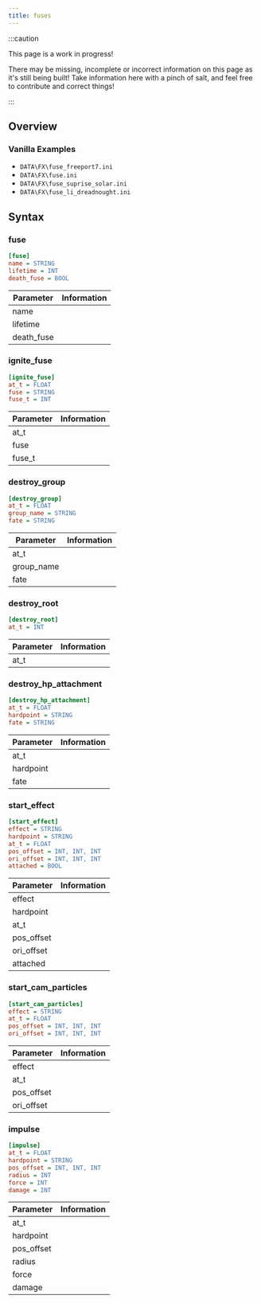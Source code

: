 ```yaml
---
title: fuses
---
```


:::caution

This page is a work in progress!

There may be missing, incomplete or incorrect information on this page as it's still being built! Take information here with a pinch of salt, and feel free to contribute and correct things!

:::

## Overview

### Vanilla Examples

* `DATA\FX\fuse_freeport7.ini`
* `DATA\FX\fuse.ini`
* `DATA\FX\fuse_suprise_solar.ini`
* `DATA\FX\fuse_li_dreadnought.ini`

## Syntax

### fuse

```ini
[fuse]
name = STRING
lifetime = INT
death_fuse = BOOL
```

| Parameter  | Information |
| ---------- | ----------- |
| name       |             |
| lifetime   |             |
| death_fuse |             |

### ignite_fuse

```ini
[ignite_fuse]
at_t = FLOAT
fuse = STRING
fuse_t = INT
```

| Parameter | Information |
| --------- | ----------- |
| at_t      |             |
| fuse      |             |
| fuse_t    |             |

### destroy_group

```ini
[destroy_group]
at_t = FLOAT
group_name = STRING
fate = STRING
```

| Parameter  | Information |
| ---------- | ----------- |
| at_t       |             |
| group_name |             |
| fate       |             |

### destroy_root

```ini
[destroy_root]
at_t = INT
```

| Parameter | Information |
| --------- | ----------- |
| at_t      |             |

### destroy_hp_attachment

```ini
[destroy_hp_attachment]
at_t = FLOAT
hardpoint = STRING
fate = STRING
```

| Parameter | Information |
| --------- | ----------- |
| at_t      |             |
| hardpoint |             |
| fate      |             |

### start_effect

```ini
[start_effect]
effect = STRING
hardpoint = STRING
at_t = FLOAT
pos_offset = INT, INT, INT
ori_offset = INT, INT, INT
attached = BOOL
```

| Parameter  | Information |
| ---------- | ----------- |
| effect     |             |
| hardpoint  |             |
| at_t       |             |
| pos_offset |             |
| ori_offset |             |
| attached   |             |

### start_cam_particles

```ini
[start_cam_particles]
effect = STRING
at_t = FLOAT
pos_offset = INT, INT, INT
ori_offset = INT, INT, INT
```

| Parameter  | Information |
| ---------- | ----------- |
| effect     |             |
| at_t       |             |
| pos_offset |             |
| ori_offset |             |

### impulse

```ini
[impulse]
at_t = FLOAT
hardpoint = STRING
pos_offset = INT, INT, INT
radius = INT
force = INT
damage = INT
```

| Parameter  | Information |
| ---------- | ----------- |
| at_t       |             |
| hardpoint  |             |
| pos_offset |             |
| radius     |             |
| force      |             |
| damage     |             |
